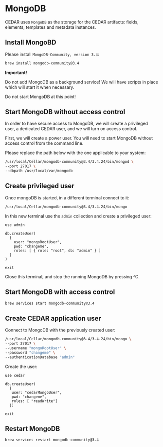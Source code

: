 # MongoDB
CEDAR uses `MongoDB` as the storage for the CEDAR artifacts: fields, elements, templates and metadata instances.

## Install MongoBD

Please install `MongoDB-Community, version 3.4`:

```sh
brew install mongodb-community@3.4
```
    
**Important!**

Do not add MongoDB as a background service! We will have scripts in place which will start it when necessary.

Do not start MongoDB at this point!

## Start MongoDB without access control
In order to have secure access to MongoDB, we will create a privileged user, a dedicated CEDAR user, and we will turn on access control.

First, we will create a power user. You will need to start MongoDB without access control from the command line.

Please replace the path below with the one applicable to your system:

```sh
/usr/local/Cellar/mongodb-community@3.4/3.4.24/bin/mongod \
--port 27017 \
--dbpath /usr/local/var/mongodb
```

## Create privileged user
Once mongoDB is started, in a different terminal connect to it:

```sh
/usr/local/Cellar/mongodb-community@3.4/3.4.24/bin/mongo
```

In this new terminal use the `admin` collection and create a privileged user:
```
use admin

db.createUser(
  {
    user: "mongoRootUser",
    pwd: "changeme",
    roles: [ { role: "root", db: "admin" } ]
  }
)

exit
```

Close this terminal, and stop the running MongoDB by pressing ^C.

## Start MongoDB with access control
```sh
brew services start mongodb-community@3.4
```

## Create CEDAR application user
Connect to MongoDB with the previously created user:
```sh
/usr/local/Cellar/mongodb-community@3.4/3.4.24/bin/mongo \
--port 27017 \
--username "mongoRootUser" \
--password "changeme" \
--authenticationDatabase "admin"
```

Create the user:
```
use cedar

db.createUser(
  {
   user: "cedarMongoUser",
   pwd: "changeme",
   roles: [ "readWrite"]
  })

exit
```

## Restart MongoDB
```sh
brew services restart mongodb-community@3.4
```
